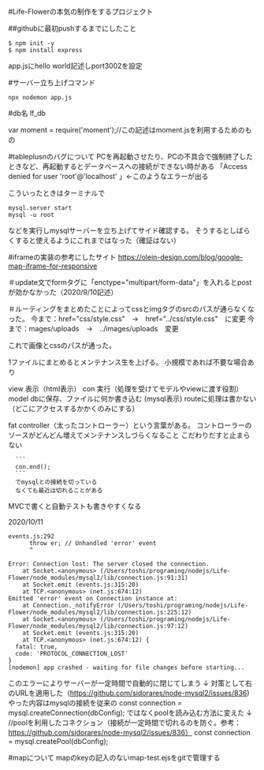 #Life-Flowerの本気の制作をするプロジェクト

##githubに最初pushするまでにしたこと

```
$ npm init -y
$ npm install express
```

app.jsにhello world記述しport3002を設定

#サーバー立ち上げコマンド
```
npx nodemon app.js
```

#db名
lf_db

var moment = require('moment');//この記述はmoment.jsを利用するためのもの

#tableplusnのバグについて
PCを再起動させたり、PCの不具合で強制終了したときなど、再起動するとデータベースへの接続ができない時がある
「Access denied for user 'root'@'localhost' 」←このようなエラーが出る

こういったときはターミナルで

```
mysql.server start
mysql -u root
```
などを実行しmysqlサーバーを立ち上げてサイド確認する。
そうするとしばらくすると使えるようにこれまではなった（確証はない）


#iframeの実装の参考にしたサイト
https://olein-design.com/blog/google-map-iframe-for-responsive

＃update文でformタグに「enctype="multipart/form-data"」を入れるとpostが効かなかった（2020/9/10記述）


＃ルーティングをまとめたことによってcssとimgタグのsrcのパスが通らなくなった。
今まで：href="css/style.css"　→　href="../css/style.css"　に変更
今まで：mages/uploads　→　../images/uploads　変更

これで画像とcssのパスが通った。



1ファイルにまとめるとメンテナンス生を上げる。
小規模であれば不要な場合あり

view 表示（html表示）
con 実行（処理を受けてモデルやviewに渡す役割）
model dbに保存、ファイルに何か書き込む (mysql表示)
routeに処理は書かない（どこにアクセスするかかくのみにする）

fat controller（太ったコントローラー）という言葉がある。
コントローラーのソースがどんどん増えてメンテナンスしづらくなること
こだわりだすと止まらない


      ```
      con.end();
      ```
      でmysqlとの接続を切っている
      なくても最近は切れることがある

MVCで書くと自動テストも書きやすくなる

2020/10/11
```
events.js:292
      throw er; // Unhandled 'error' event
      ^

Error: Connection lost: The server closed the connection.
    at Socket.<anonymous> (/Users/toshi/programing/nodejs/Life-Flower/node_modules/mysql2/lib/connection.js:91:31)
    at Socket.emit (events.js:315:20)
    at TCP.<anonymous> (net.js:674:12)
Emitted 'error' event on Connection instance at:
    at Connection._notifyError (/Users/toshi/programing/nodejs/Life-Flower/node_modules/mysql2/lib/connection.js:225:12)
    at Socket.<anonymous> (/Users/toshi/programing/nodejs/Life-Flower/node_modules/mysql2/lib/connection.js:97:12)
    at Socket.emit (events.js:315:20)
    at TCP.<anonymous> (net.js:674:12) {
  fatal: true,
  code: 'PROTOCOL_CONNECTION_LOST'
}
[nodemon] app crashed - waiting for file changes before starting...

```
このエラーによりサーバーが一定時間で自動的に閉じてしまう
↓
対策として右のURLを適用した（https://github.com/sidorares/node-mysql2/issues/836)
やった内容はmysqlの接続を従来の
const connection = mysql.createConnection(dbConfig);
ではなくpoolを読み込む方法に変えた
↓
//poolを利用したコネクション（接続が一定時間で切れるのを防ぐ。参考：https://github.com/sidorares/node-mysql2/issues/836）
const connection = mysql.createPool(dbConfig);

#mapについて
mapのkeyの記入のないmap-test.ejsをgitで管理する
